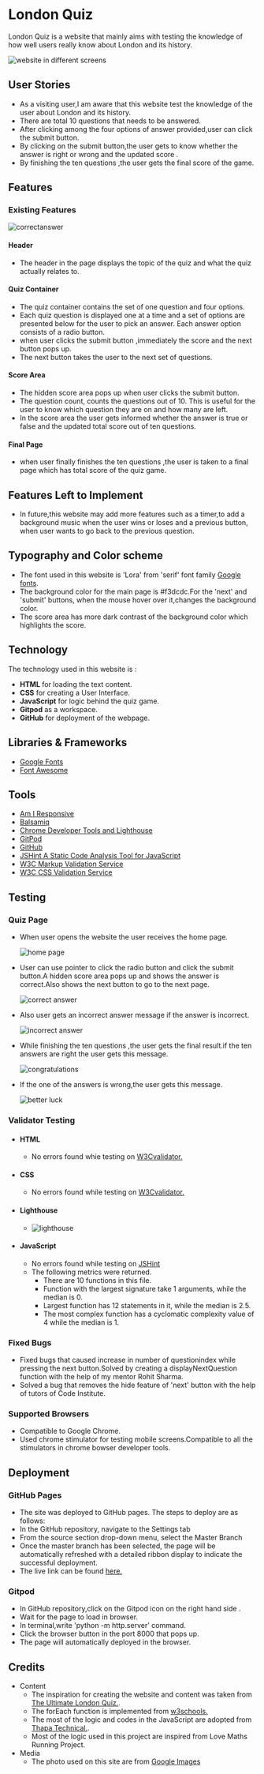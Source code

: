 # London Quiz

London Quiz is a website that mainly aims with testing the knowledge of how well users really know about London and its history.

![website in different screens](docs/responsive.png)



## User Stories

- As a visiting user,I am aware that this website test the knowledge of the user about London and its history.
- There are total 10 questions that needs to be answered.
- After clicking among the four options of answer provided,user can click the submit button.
- By clicking on the submit button,the user gets to know whether the answer is right or wrong and the updated score .
- By finishing the ten questions ,the user gets the final score of the game.


## Features



### Existing Features


   ![correctanswer](docs/correctanswer.png)


#### Header
- The header in the page displays the topic of the quiz and what the quiz actually relates to.

#### Quiz Container
- The quiz container contains the set of one question and four options.
- Each quiz question is displayed one at a time and a set of options are presented below for the user to pick an answer. Each answer option consists of a radio button.
- when user clicks the submit button ,immediately the score and the next button pops up.
- The next button takes the user to the next set of questions.

#### Score Area
- The hidden score area pops up when user clicks the submit button.
- The question count, counts the questions out of 10. This is useful for the user to know which question they are on and how many are left.
- In the score area the user gets informed whether the answer is true or false and the updated total score out of ten questions.

#### Final Page
- when user finally finishes the ten questions ,the user is taken to a final page which has total score of the quiz game.


## Features Left to Implement

- In future,this website may add more features such as a timer,to add a background music when the user wins or loses and a previous button, when user wants to go back to the previous question.  

## Typography and Color scheme

- The font used in this website is  'Lora' from 'serif' font family [Google fonts](https://fonts.google.com).
- The background color for the main page is #f3dcdc.For the 'next' and 'submit' buttons, when the mouse hover over it,changes the background color.
- The score area has more dark contrast of the background color which highlights the score.

## Technology
The technology used in this website is :
  - **HTML**  for loading the text content.
  - **CSS**  for creating a User Interface.
  - **JavaScript** for logic behind the quiz game.
  - **Gitpod**  as a workspace.
  - **GitHub**  for deployment of the webpage.

## Libraries & Frameworks

* [Google Fonts](https://fonts.google.com/)
* [Font Awesome](https://fontawesome.com/)

## Tools

* [Am I Responsive](https://ui.dev/amiresponsive)
* [Balsamiq](https://balsamiq.com/wireframes/)
* [Chrome Developer Tools and Lighthouse](https://developer.chrome.com/docs/devtools/)
* [GitPod](https://www.gitpod.io/)
* [GitHub](https://github.com/)
* [JSHint A Static Code Analysis Tool for JavaScript](https://jshint.com/)
* [W3C Markup Validation Service](https://validator.w3.org/)
* [W3C CSS Validation Service](https://jigsaw.w3.org/css-validator/)


## Testing

### Quiz Page
 - When user opens the website the user receives the home page.
   
   ![home page](docs/homepage.png)
   
 -  User can use pointer to click the radio button and click the submit button.A hidden score area pops up and shows the answer is correct.Also shows the next button to go to the next page.
    
    ![correct answer](docs/correctanswer.png)

 - Also user gets an incorrect answer message if the answer is incorrect.
   
   ![incorrect answer](docs/incorrect.png)
 
 - While finishing the ten questions ,the user gets the final result.if the ten answers are right the user gets this message.
   
   ![congratulations](docs/congratuations.png)
 - If the one of the answers is wrong,the user gets this message.
    
    ![better luck](docs/betterluck.png)
 
### Validator Testing
 - #### HTML
   - No errors found whie testing on [W3Cvalidator.](https://validator.w3.org/)
 - #### CSS
   - No errors found while testing on [W3Cvalidator.](https://validator.w3.org/)
 - #### Lighthouse
   
   - ![lighthouse](docs/lighthouse.png)
 
 - #### JavaScript
   - No errors found while testing on [JSHint](https://jshint.com/)
   - The following metrics were returned.
     - There are 10 functions in this file.
     - Function with the largest signature take 1 arguments, while the median is 0.
     - Largest function has 12 statements in it, while the median is 2.5.
     - The most complex function has a cyclomatic complexity value of 4 while the median is 1.
### Fixed Bugs
   - Fixed bugs that caused increase in number of questionindex while pressing the next button.Solved by creating a displayNextQuestion function with the help of my mentor Rohit Sharma.
   - Solved a bug that removes the hide feature of 'next' button with the help of tutors of Code Institute.
### Supported Browsers
  - Compatible to Google Chrome.
  - Used chrome stimulator for testing mobile screens.Compatible to all the stimulators in chrome bowser developer tools.

## Deployment

### GitHub Pages
- The site was deployed to GitHub pages. The steps to deploy are as follows:
- In the GitHub repository, navigate to the Settings tab
- From the source section drop-down menu, select the Master Branch
- Once the master branch has been selected, the page will be automatically refreshed with a detailed ribbon display to indicate the successful deployment.
- The live link can be found [here.]( https://ineedaa.github.io/London-Quiz/)

### Gitpod 
- In GitHub repository,click on the Gitpod icon on the right hand side .
- Wait for the page to load in browser.
- In terminal,write 'python -m http.server' command.
- Click the browser button in the port 8000 that pops up.
- The page will automatically deployed in the browser.

## Credits

- Content
  - The inspiration for creating the website and content  was taken from [The Ultimate London Quiz.](https://www.londonxlondon.com/london-quiz/).
  - The forEach function is implemented from [w3schools.](https://w3schools.com)
  - The most of the logic and codes in the JavaScript are adopted from [Thapa Technical.](https://www.youtube.com/watch?v=rGhH70KUTuk).
  - Most of the logic used in this project are inspired from Love Maths Running Project.
- Media
  - The photo used on this site are from [Google Images](https://www.google.com)
 
